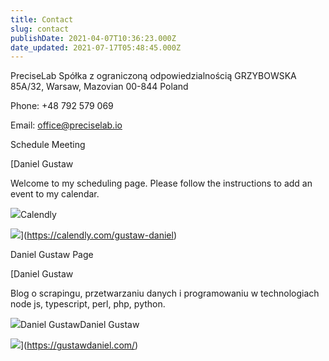 ```yaml
---
title: Contact
slug: contact
publishDate: 2021-04-07T10:36:23.000Z
date_updated: 2021-07-17T05:48:45.000Z
---
```


PreciseLab Spółka z ograniczoną odpowiedzialnością
GRZYBOWSKA 85A/32, Warsaw, Mazovian 00-844 Poland

Phone: +48 792 579 069

Email: office@preciselab.io

Schedule Meeting

[Daniel Gustaw

Welcome to my scheduling page. Please follow the instructions to add an event to my calendar.

![](https://assets.calendly.com/assets/touch-icon-ipad-retina-7a95e0c775301f4c0a22002bdf0a95d3c2b9cbe95af29c64f9c9573bac1f01e4.png)Calendly

![](https://assets.calendly.com/assets/ogimage-a63bb2f442cd9e6345a5e4d7fe75393c6cfcc1ff29e48e858742d43573a8b02c.png?source&#x3D;opengraph)](https://calendly.com/gustaw-daniel)

Daniel Gustaw Page

[Daniel Gustaw

Blog o scrapingu, przetwarzaniu danych i programowaniu w technologiach node js, typescript, perl, php, python.

![](https://www.gustawdaniel.com/favicon.ico)Daniel GustawDaniel Gustaw

![](https://static.ghost.org/v3.0.0/images/publication-cover.png)](https://gustawdaniel.com/)
